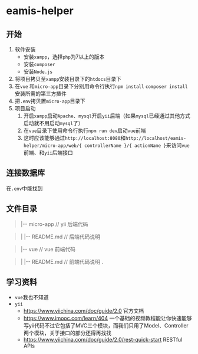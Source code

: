 # eamis-helper

## 开始

1. 软件安装
   - 安装`xampp`，选择`php`为7以上的版本
   - 安装`composer`
   - 安装`Node.js`
2. 将项目拷贝至`xampp`安装目录下的`htdocs`目录下
3. 在`vue` 和`micro-app`目录下分别用命令行执行`npm install` `composer install`安装所需的第三方插件
4. 把`.env`拷贝置`micro-app`目录下
5. 项目启动
   1. 开启`xampp`启动`Apache`、`mysql`开启`yii`后端（如果`mysql`已经通过其他方式启动就不用启动`mysql`了）
   2. 在`vue`目录下使用命令行执行`npm run dev`启动`vue`前端
   3. 这时应该能够通过```http://localhost:8080```和`http://localhost/eamis-helper/micro-app/web/{ controllerName }/{ actionName }`来访问`vue`前端、和`yii`后端接口



## 连接数据库

在`.env`中能找到



## 文件目录

> |-- micro-app                                      // yii 后端代码

> |   |-- README.md                            // 后端代码说明

> |-- vue                                        	     // vue 前端代码

> |   |-- README.md                            // 前端代码说明
> .



## 学习资料

- `vue`我也不知道
- `yii`
  - https://www.yiichina.com/doc/guide/2.0 官方文档
  - https://www.imooc.com/learn/404  一个基础的视频教程能让你快速能够写yii代码不过它包括了MVC三个模块，而我们只用了Model、Controller两个模块，关于接口的部分还得再找找
  - https://www.yiichina.com/doc/guide/2.0/rest-quick-start RESTful APIs



